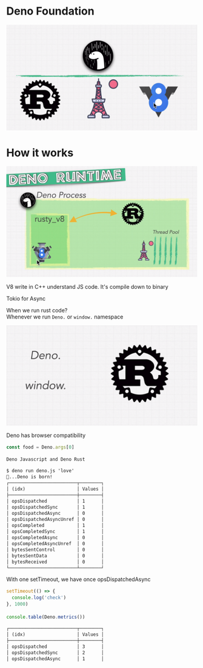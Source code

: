# Deno Foundation

![img_1.png](img_1.png)

# How it works

![img.png](img.png)

V8 write in C++ understand JS code. It's compile down to binary

Tokio for Async

When we run rust code? <br>
Whenever we run `Deno.` or `window.` namespace

![img_2.png](img_2.png)

Deno has browser compatibility

```js
const food = Deno.args[0]
```

`Deno Javascript and Deno Rust`
```
$ deno run deno.js 'love'
🦕...Deno is born!
┌─────────────────────────┬────────┐
│ (idx)                   │ Values │
├─────────────────────────┼────────┤
│ opsDispatched           │ 1      │
│ opsDispatchedSync       │ 1      │
│ opsDispatchedAsync      │ 0      │
│ opsDispatchedAsyncUnref │ 0      │
│ opsCompleted            │ 1      │
│ opsCompletedSync        │ 1      │
│ opsCompletedAsync       │ 0      │
│ opsCompletedAsyncUnref  │ 0      │
│ bytesSentControl        │ 0      │
│ bytesSentData           │ 0      │
│ bytesReceived           │ 0      │
└─────────────────────────┴────────┘
```

With one setTimeout, we have once opsDispatchedAsync

```js
setTimeout(() => {
  console.log('check')
}, 1000)

console.table(Deno.metrics())
```

```
┌─────────────────────────┬────────┐
│ (idx)                   │ Values │
├─────────────────────────┼────────┤
│ opsDispatched           │ 3      │
│ opsDispatchedSync       │ 2      │
│ opsDispatchedAsync      │ 1      │
```